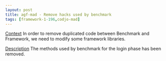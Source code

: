 ```yaml
---
layout: post
title: agf-mad - Remove hacks used by benchmark
tags: [framework-1-196,codjo-mad]
---
```

<u>Context</u>
In order to remove duplicated code between Benchmark and Framework, we need to modify some framework libraries.

<u>Description</u>
The methods used by benchmark for the login phase has been removed.


